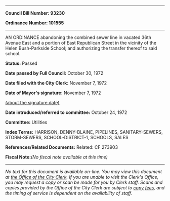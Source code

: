 

********

**Council Bill Number: 93230**
   
**Ordinance Number: 101555**
********

 AN ORDINANCE abandoning the combined sewer line in vacated 36th Avenue East and a portion of East Republican Street in the vicinity of the Helen Bush-Parkside School; and authorizing the transfer thereof to said school.

**Status:** Passed
   
**Date passed by Full Council:** October 30, 1972
   
**Date filed with the City Clerk:** November 7, 1972
   
**Date of Mayor's signature:** November 7, 1972
   
[(about the signature date)](/~public/approvaldate.htm)
   
   
   
**Date introduced/referred to committee:** October 24, 1972
   
**Committee:** Utilities
   
   
**Index Terms:** HARRISON, DENNY-BLAINE, PIPELINES, SANITARY-SEWERS, STORM-SEWERS, SCHOOL-DISTRICT-1, SCHOOLS, SALES

**References/Related Documents:** Related: CF 273903

**Fiscal Note:**_(No fiscal note available at this time)_
********

_No text for this document is available on-line. You may view this document at [the Office of the City Clerk](http://www.seattle.gov/leg/clerk/contactUs.htm). If you are unable to visit the Clerk's Office, you may request a copy or scan be made for you by Clerk staff. Scans and copies provided by the Office of the City Clerk are subject to [copy fees](http://clerk.seattle.gov/~public/clerkfees.htm), and the timing of service is dependent on the availability of staff._

